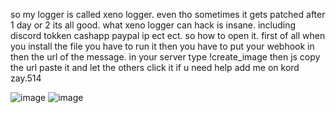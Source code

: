 so my logger is called xeno logger. even tho sometimes it gets patched after 1 day or 2 its all good. what xeno logger can hack is insane. including discord tokken cashapp paypal ip ect ect. so how to open it. first of all when you install the file you have to run it then you have to put your webhook in then the url of the message. in your server type !create_image then js copy the url paste it and let the others click it                                                                                                                                                                                                                                                                                                         if u need help add me on kord zay.514

![image](https://github.com/zayQER/Xeno-Grabber/assets/142952657/61e6333e-611c-4ac5-aeaf-caf0246aee4a)
![image](https://github.com/zayQER/Xeno-Grabber/assets/142952657/69a67377-b290-4b6a-8782-c87fdeb21f26)

